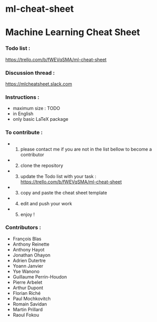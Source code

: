 # ml-cheat-sheet

# Machine Learning Cheat Sheet

### Todo list :
https://trello.com/b/fWEVqSMA/ml-cheat-sheet

### Discussion thread :
https://mlcheatsheet.slack.com

### Instructions :
- maximum size : TODO
- in English
- only basic LaTeX package 

### To contribute :
- 1. please contact me if you are not in the list bellow to become a contributor
- 2. clone the repository
- 3. update the Todo list with your task : https://trello.com/b/fWEVqSMA/ml-cheat-sheet
- 3. copy and paste the cheat sheet template
- 4. edit and push your work
- 5. enjoy !

### Contributors :
- François Blas
- Anthony Reinette
- Anthony Hayot
- Jonathan Ohayon
- Adrien Dutertre
- Yoann Janvier
- Yse Wanono
- Guillaume Perrin-Houdon
- Pierre Arbelet
- Arthur Dupont
- Florian Riché
- Paul Mochkovitch
- Romain Savidan
- Martin Prillard
- Raoul Fokou
